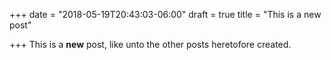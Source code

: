 +++
date = "2018-05-19T20:43:03-06:00"
draft = true
title = "This is a new post"

+++
This is a **new** post, like unto the other posts heretofore created. 